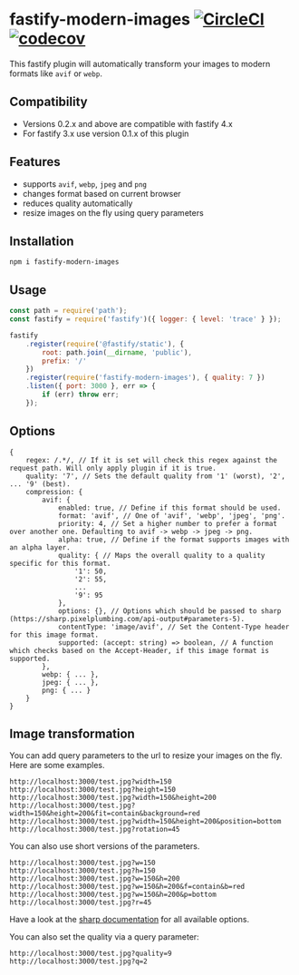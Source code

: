 # fastify-modern-images [![CircleCI](https://img.shields.io/circleci/build/github/joberthel/fastify-modern-images/main)](https://circleci.com/gh/joberthel/fastify-modern-images/tree/main) [![codecov](https://img.shields.io/codecov/c/gh/joberthel/fastify-modern-images?token=JSAR7F2AIF)](https://codecov.io/gh/joberthel/fastify-modern-images)

This fastify plugin will automatically transform your images to modern formats like `avif` or `webp`.

## Compatibility

-   Versions 0.2.x and above are compatible with fastify 4.x
-   For fastify 3.x use version 0.1.x of this plugin

## Features

-   supports `avif`, `webp`, `jpeg` and `png`
-   changes format based on current browser
-   reduces quality automatically
-   resize images on the fly using query parameters

## Installation

```
npm i fastify-modern-images
```

## Usage

```js
const path = require('path');
const fastify = require('fastify')({ logger: { level: 'trace' } });

fastify
    .register(require('@fastify/static'), {
        root: path.join(__dirname, 'public'),
        prefix: '/'
    })
    .register(require('fastify-modern-images'), { quality: 7 })
    .listen({ port: 3000 }, err => {
        if (err) throw err;
    });
```

## Options

```
{
    regex: /.*/, // If it is set will check this regex against the request path. Will only apply plugin if it is true.
    quality: '7', // Sets the default quality from '1' (worst), '2', ... '9' (best).
    compression: {
        avif: {
            enabled: true, // Define if this format should be used.
            format: 'avif', // One of 'avif', 'webp', 'jpeg', 'png'.
            priority: 4, // Set a higher number to prefer a format over another one. Defaulting to avif -> webp -> jpeg -> png.
            alpha: true, // Define if the format supports images with an alpha layer.
            quality: { // Maps the overall quality to a quality specific for this format.
                '1': 50,
                '2': 55,
                ...
                '9': 95
            },
            options: {}, // Options which should be passed to sharp (https://sharp.pixelplumbing.com/api-output#parameters-5).
            contentType: 'image/avif', // Set the Content-Type header for this image format.
            supported: (accept: string) => boolean, // A function which checks based on the Accept-Header, if this image format is supported.
        },
        webp: { ... },
        jpeg: { ... },
        png: { ... }
    }
}
```

## Image transformation

You can add query parameters to the url to resize your images on the fly. Here are some examples.

```
http://localhost:3000/test.jpg?width=150
http://localhost:3000/test.jpg?height=150
http://localhost:3000/test.jpg?width=150&height=200
http://localhost:3000/test.jpg?width=150&height=200&fit=contain&background=red
http://localhost:3000/test.jpg?width=150&height=200&position=bottom
http://localhost:3000/test.jpg?rotation=45
```

You can also use short versions of the parameters.

```
http://localhost:3000/test.jpg?w=150
http://localhost:3000/test.jpg?h=150
http://localhost:3000/test.jpg?w=150&h=200
http://localhost:3000/test.jpg?w=150&h=200&f=contain&b=red
http://localhost:3000/test.jpg?w=150&h=200&p=bottom
http://localhost:3000/test.jpg?r=45
```

Have a look at the [sharp documentation](https://sharp.pixelplumbing.com/api-resize#resize) for all available options.

You can also set the quality via a query parameter:

```
http://localhost:3000/test.jpg?quality=9
http://localhost:3000/test.jpg?q=2
```
